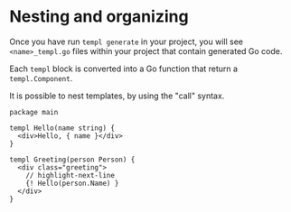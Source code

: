 # Nesting and organizing

Once you have run `templ generate` in your project, you will see `<name>_templ.go` files within your project that contain generated Go code.

Each `templ` block is converted into a Go function that return a `templ.Component`.

It is possible to nest templates, by using the "call" syntax.

```templ title="greeting.templ"
package main

templ Hello(name string) {
  <div>Hello, { name }</div>
}

templ Greeting(person Person) {
  <div class="greeting">
    // highlight-next-line
    {! Hello(person.Name) }
  </div>
}
```
